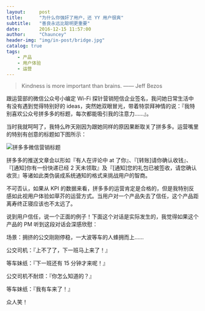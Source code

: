 ```yaml
---
layout:     post
title:      "为什么你强奸了用户，还 YY 用户很爽"
subtitle:   "善良永远比聪明更重要"
date:       2016-12-15 11:57:00
author:     "Chauncey"
header-img: "img/in-post/bridge.jpg"
catalog: true
tags:
    - 产品
    - 用户体验
    - 运营
---
```


> Kindness is more important than brains. —— Jeff Bezos

跟运营部的微信公众号小编定 Wi-Fi 探针营销短信企业签名，我问她日常生活中有没有遇到觉得特别好的 ideas，突然她双眼冒光，带着特崇拜神情的说：『我特别喜欢公众号拼多多的标题，每次都能吸引我的注意力……』。

当时我就呵呵了，我特么昨天刚因为跟她同样的原因果断取关了拼多多。运营嘴里的特别有创意的标题如下图所示：

![拼多多微信营销标题](http://yangchangxi.com/img/in-post/2016-12-21-pinduoduo-wechant.jpg)

拼多多的推送文章会以形如『有人在评论中 at 了你』、『[转账]请你确认收钱』、『[通知]你有一份快递已经 2 天未领取』及『[通知]您的礼包已被签收，请您确认收货』等诸如此类伪装成系统通知的格式来挑战用户的智商。

不可否认，如果从 KPI 的数据来看，拼多多的运营肯定是合格的，但是我特别反感如此视用户体验如草芥的运营方式。当用户对一个产品失去了信任，这个产品距离寿终正寝应该也不太远了。

说到用户信任，说一个正面的例子！下面这个对话是实际发生的，我觉得如果这个产品的 PM 听到这段对话会深感欣慰：

场景：拥挤的公交刚刚停稳，一大波等车的人蜂拥而上……

公交司机：『上不了了，下一班马上来了！』

等车妹纸：『下一班还有 15 分钟才来呢！』

公交司机不耐烦：『你怎么知道的？』

等车妹纸：『我有车来了！』

众人笑！
